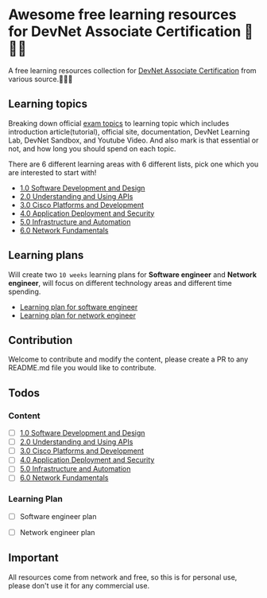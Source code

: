# Awesome free learning resources for DevNet Associate Certification 🎉🎉🎉
A free learning resources collection for [DevNet Associate Certification](https://developer.cisco.com/certification/devnet-associate/) from various source.🚀🚀🚀

## Learning topics
Breaking down official [exam topics](https://developer.cisco.com/certification/exam-topic-associate/) to learning topic which includes introduction article(tutorial), official site, documentation, DevNet Learning Lab, DevNet Sandbox, and Youtube Video. And also mark is that essential or not, and how long you should spend on each topic.

There are 6 different learning areas with 6 different lists, pick one which you are interested to start with!

- [1.0 Software Development and Design](/1.0%20Software%20Development%20and%20Design/README.md)
- [2.0 Understanding and Using APIs](/2.0%20Understanding%20and%20Using%20APIs/README.md)
- [3.0 Cisco Platforms and Development](/3.0%20Cisco%20Platforms%20and%20Development/README.md)
- [4.0 Application Deployment and Security](/4.0%20Application%20Deployment%20and%20Security/README.md)
- [5.0 Infrastructure and Automation](r/5.0%20Infrastructure%20and%20Automation/README.md)
- [6.0 Network Fundamentals](/6.0%20Network%20Fundamentals/README.md)

## Learning plans
Will create two `10 weeks` learning plans for **Software engineer** and **Network engineer**, will focus on different technology areas and different time spending. 

- [Learning plan for software engineer](/Learning%20Plan/Software%20engineer/README.md)
- [Learning plan for network engineer](/Learning%20Plan/Network%20engineer/README.md)

## Contribution
Welcome to contribute and modify the content, please create a PR to any README.md file you would like to contribute.


## Todos

### Content
- [ ] [1.0 Software Development and Design](/1.0%20Software%20Development%20and%20Design/README.md)
- [ ] [2.0 Understanding and Using APIs](/2.0%20Understanding%20and%20Using%20APIs/README.md)
- [ ] [3.0 Cisco Platforms and Development](/3.0%20Cisco%20Platforms%20and%20Development/README.md)
- [ ] [4.0 Application Deployment and Security](/4.0%20Application%20Deployment%20and%20Security/README.md)
- [ ] [5.0 Infrastructure and Automation](r/5.0%20Infrastructure%20and%20Automation/README.md)
- [ ] [6.0 Network Fundamentals](/6.0%20Network%20Fundamentals/README.md)

### Learning Plan
- [ ] Software engineer plan
- [ ] Network engineer plan


## Important
All resources come from network and free, so this is for personal use, please don't use it for any commercial use.
